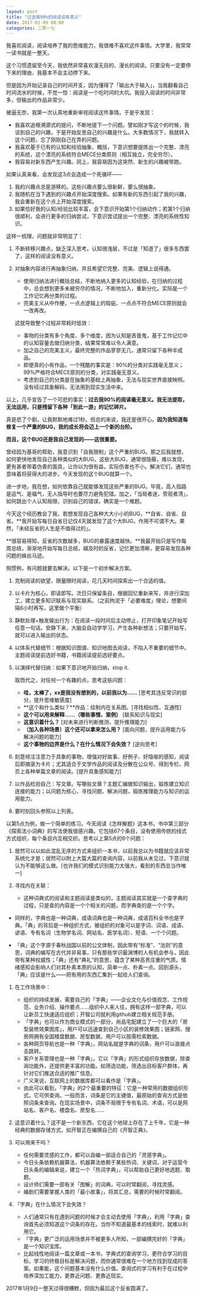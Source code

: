 ```yaml
---
layout: post
title: "过去我90%的阅读没有意义"
date: 2017-01-09 08:00
categories: 二零一七
---
```


我喜欢阅读，阅读培养了我的思维能力，我很难不喜欢这件事情。大学里，我常常一读书就是一整天。

这个习惯遗留至今天，我依然非常喜欢漫无目的、漫长的阅读。只要没有一定要停下来的理由，我基本不会主动停下来。

但是因为开始记录自己的时间开支，因为懂得了「输出大于输入」，当我翻看自己时间流水的时候，不觉一惊：阅读是一个吃时间的大坑。我投入阅读的时间非常多，但输出的作品非常少。

被逼无奈，我第一次认真地重新审视阅读这件事情。于是乎发现：

- 我喜欢追根溯源式的提问，不断地提下一个问题。譬如刚才写这个的时候，我谈到自己的兴趣，于是开始反思自己的兴趣是什么。大多数情况下，我就转入这个问题，忘了刚刚自己在弄的问题。
- 我喜欢基于已有的认知和经验抽象、概括，下意识想要提炼出一个完整、漂亮的系统，这个漂亮的系统符合MECE分类原则（相互独立，完全穷尽）。
- 我容易对新东西产生兴趣。同上，我容易因为这突然、新生的兴趣被带跑。

如果认真来看，会发现这3点会造成一个死循环——

1. 我的兴趣点总是游移的。这些兴趣点要么很新鲜，要么很抽象。
2. 我随机在当下遇到的兴趣点开始深度搜索。如果有新的东西引起了我的兴趣，我会重新在这个点上开始深度搜索。
3. 如果恰好我的认知/经验比较丰富，会下意识开始第1个归纳动作；若第1个归纳很顺利，会进行更多的归纳尝试，下意识尝试提出一个完整、漂亮的系统性知识。

这样一梳理，问题就非常明显了：

1. 不断转移兴趣点，缺乏深入思考。认知很浅层，不过是「知道了」很多东西罢了，这样的阅读没有意义。

2. 对抽象内容进行再抽象归纳，并且希望它完整、完美、逻辑上说得通。

   - 使用归纳法进行概括总结，不断地纳入更多的认知经验，在归纳的过程中，总会想到更多未被穷尽的情况，不断地加入，重新分化。实际是一个工作记忆再分类的过程。
   - 完美主义从中作梗，一点点逻辑上的瑕疵、一点点不符合MECE原则就会一改再改。

   这就导致整个过程非常耗时低效：
   - 事物的分类有多个角度、多个维度，因为认知是吝啬鬼，基于工作记忆中的认知容量去做归纳分类，结果常常难以令人满意。
   - 加之自己的完美主义，最终完整的作品寥寥无几，通常只留下各种半成品。
   - 即便真的小有作品，一个残酷的事实是：90%的分类对实践毫无意义；99%严格符合MECE原则的分类，对实践毫无意义。
   - 考虑到自己的分类是在抽象的基础上再抽象，无法与现实世界直接映照。没有经过具象解码，无法用到现实生活中来。

以上，几乎宣告了一个可悲的事实：**过去我90%的阅读毫无意义。我无法提取，无法运用，只是残留下各种「到此一游」的记忆碎片。**

真是悲了个剧，让我默默地难过1秒。但总的来说，我还是很开心。**因为我知道每修复一个严重的BUG，我的成长将会迈上一个新的台阶。**

**而且，这个BUG还是我自己发现的——这很重要。**

曾经因为基哥的帮助，我意识到「自我限制」这个严重的BUG。那之后我就想，如何更快地发现自己各种类似的大BUG。这些大BUG，通常很隐蔽，难以发现，更有甚者带着伪善的面具，让你以为很有益，实际伤害也不小。解决它们，通常也意味着将获得大的进步。今天发现的这个BUG就算一个。

进一步地，我在想，如何依靠自己就能够发现这些严重的BUG。毕竟，高人指路是运气、是福气，无人指导时也要尽力避免犯错。加之，「当局者迷，旁观者清」，如何跳出个人认知局限，识别自己的错误，确实是一个难题。

今天这个经历教会了我，若想发现自己各种大大小小的BUG，**自省、自省、自省。**我开始写每日自省日记仅4天就发现了这个大BUG，作用不可谓不大。果然，「未经反省的人生是不值得过的」。

**很容易得知，反省的次数越多，BUG的暴露速度越快。**我最开始只是写作每周总结，渐渐地开始写每日总结，越及时的反省，记忆更加清晰，更容易发现各种问题的蛛丝马迹。

照惯例，有问题就要去解决。以下是一个初步解决方案。

1. 克制阅读的欲望，限量限时阅读，花几天时间探索出一个合适的值。

2. 以卡片为核心，即读即写。次日只保留条目，根据回忆重新来写，并进行深加工，建立更多知识联系与现实联系。（之前拘泥于「必要难度」理论，想要间隔6小时再写，这里做个平衡）

3. 静默处理+触发输出行为：在阅读一段时间后主动停止，打开印象笔记开始写任意一句话。安静下来，大脑会自动学学习，产生各种新想法；只要开始写，就可以进入输出的状态。

4. 以体系代替细节：根据知识图谱、知识地图去阅读，不陷入不重要的细节中。主题阅读提前选好书籍，书籍阅读提前选好要点。

5. 以演绎代替归纳：如果下意识地开始归纳，stop it. 

   取而代之，对任何一个有趣的点，思考这些问题：

   - **哇，太棒了，xx是我没有想到的，以前我以为……** [思考其违反常识的部分，提升思维敏感度] 
   - **这个和什么类似？**作品：绘制内在关系图。[寻找相似性、互通性] 
   - **这个可以用来解释……（哪些事情、案例）** [联系知识与现实] 
   - **这意识着什么？** [对未来进行判断推测，提升推理能力]
   - **（加入各种场景）这个还可以拿来怎么用？** [面向问题，提升运用能力与解决问题的能力]
   - **这个事物的边界是什么？在什么情况下会失效？** [逆向思考]

6. 刻意倾注注意力于具象的事物，增强对好故事、好例子、好隐喻的感知，阅读后即摘录为卡片；尤其适合于文学作品的阅读及分散在公众号、得到专栏、网页上各种单篇文章的阅读。[提升具象感知能力]

7. 以作品检验自己：写文章。写哪些文章？主题汇编做知识输出，锻炼建立知识连接的能力；以问题为核心，寻找问题、解决问题，锻炼推理能力与知识的运用能力。

8. 要时刻回头参照以上列表。

以第5点为例，做一个简单的练习。今天阅读《怎样解题》这本书，书中第三部分《探索法小词典》的写法使我很感兴趣。它包括67个条目，没有使用传统的线式方式组织，每个条目内互相交织。思考以上第5点的6个问题：

1. 居然可以以如此混乱无序的方式来组织一本书，以前我总以为书籍就应该非常系统化才是；居然可以附上大篇大篇的查询内容，以前我从未见过，下意识就认为不能够这么做。[也许我们的模式识别能力太强大，看到的东西总当作唯一]

2. 寻找内在关联：

   - 这种词典式的阅读和主题阅读是类似的，主题阅读其实就是一个查字典的过程，只是查的内容是一个个相关的问题，而字典查的是一个个字。


- 同样的，字典也是一种词典，成语词典也是一种词典，成语百科全书也是字典。「典」的背后是一种组织方式，被组织的对象可以是字词、词语、成语、谚语、专有名词（生物学名词、网站名、医学名词）、短语、一个个问题。


- 「典」这个字源于春秋战国以前的公文体制，因此带有“标准”、“法则”的意思，词典的编写在古代并非易事，只有那些学识最渊博的人有机会参与，因此带有某种权威性；「典」还有“典礼”的意思，蕴含了某种高贵庄重的气质。情绪感知会影响人们对其朴素本质的认知，简单一点、朴素一点、回到源头，「典」应该是什么——把有用的东西汇集到一起给人们查询。

1. 在工作场景中：

   - 组织的持续发展，需要自己的「字典」——企业文化与价值观念、工作规范、业务介绍、操作要点……组织中人来人往，拥有这样一部字典，可以让新员工快速适应组织；开智公司就利用github建立相关规范手册。
   - 「字典」也可以作为商业模式的一部分，尚品宅配建立了一个巨大的「房型装修效果图库」，用户可以迅速查到自己小区的装修效果图；链家网、搜房网拥有全国楼盘数据、房型数据，用户可以按需检索数据。
   - 各种网页导航也是一种「字典」，网站名就是字典的词条，用户可以直接点击跳转。
   - 客户关系管理也是一种「字典」，它以「字典」的形式组织存放数据，除查询功能外，还提供更丰富的功能。如筛选功能，筛选出目标客户群体，再针对它们推送合适的推广信息。
   - 广义来说，互联网上的数据库都可以看作是「字典」。
   - 由此可以看到，「字典」的2个最重要的特征：它是一种常用的数据组织形式，它可供查询。一般而言，词条是它的主键值，最原始的查询方式是依照词条来查询。在现实场景中，词条不局限于专有名词、术语，可以是网站名、客户名、楼盘名、房型名……

2. 这意识着什么？这不是一个新东西，它在这个地球上存在了上千年，它是一种经典的数据存储方式，如开智正在编撰自己的《开智正典》。

3. 可以用来干吗？

   - 任何需要灵感的工作，都可以自编一部适合自己的「灵感字典」。
   - 今日头条依赖机器算法，机器算法依赖于某些热词、关键词，对于运营今日头条的编辑来说，建立一个「热词字典」，可以帮助自己更好地选题、取题。
   - 设计师们需要一部有关「图解」的词典，可以时常翻阅，寻找灵感。
   - 编剧们需要掌握人类的「最小故事」，将其汇总，需要的时候时常翻阅。

4. 「字典」在什么情况下会失效？

   - 人们通常只有在遇到问题的时候才会主动去使用「字典」，利用「字典」查询首先必须知道这个词条的存在。当你不知道最基本的线索时，就难以利用它。
   - 「字典」更广泛的运用场景并不被更多人所知，一部编撰完好的「字典」是一个知识宝库。
   - 比起线性地阅读一篇文章或一本书，字典式的查询学习，更符合学习的目标。学习的终极目标是解决问题，而你通常很难在一个地方找到现成的答案。如果能，这个问题基本没有什么价值。查询式的学习有利于在过程中培养深加工能力，更靠近问题、更靠近现实。

2017年1月9日一整天过得很糟糕，但因为最后这个反省圆满了。

